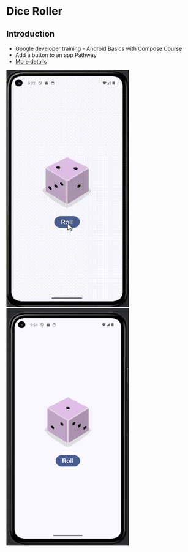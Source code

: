 
# Dice Roller

## Introduction
- Google developer training - Android Basics with Compose Course
- Add a button to an app Pathway
- [More details](https://github.com/google-developer-training/basic-android-kotlin-compose-training-dice-roller)



<p align="left">  <img src="https://github.com/Sajeewamalith/Dice_Roller_App/blob/master/dice_roll_demo.gif"  width="320" height="620"/> 
 <img src="https://github.com/Sajeewamalith/Dice_Roller_App/blob/master/dice_roll.png"  width="320" height="620"/> </p>
